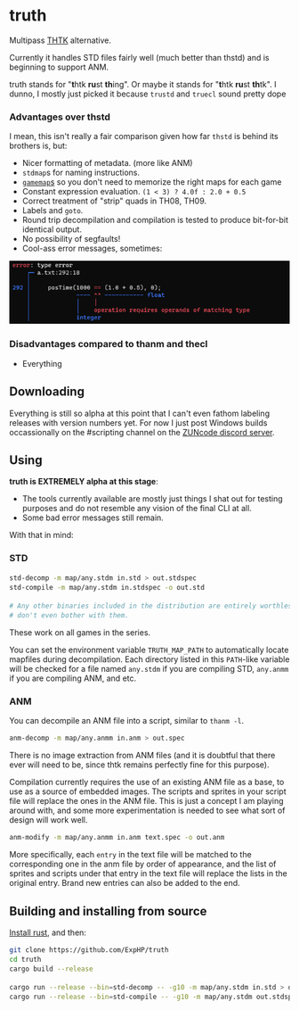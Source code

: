 # truth

Multipass [THTK](https://github.com/thpatch/thtk/) alternative.

Currently it handles STD files fairly well (much better than thstd) and is beginning to support ANM.

truth stands for "**t**htk **ru**st **th**ing".  Or maybe it stands for "**t**htk **ru**st **th**tk". I dunno, I mostly just picked it because `trustd` and `truecl` sound pretty dope

### Advantages over thstd

I mean, this isn't really a fair comparison given how far `thstd` is behind its brothers is, but:

* Nicer formatting of metadata. (more like ANM)
* `stdmap`s for naming instructions.
* [`gamemap`s](./map/any.stdm) so you don't need to memorize the right maps for each game
* Constant expression evaluation.  `(1 < 3) ? 4.0f : 2.0 + 0.5`
* Correct treatment of "strip" quads in TH08, TH09.
* Labels and `goto`.
* Round trip decompilation and compilation is tested to produce bit-for-bit identical output.
* No possibility of segfaults!
* Cool-ass error messages, sometimes:

![Sexy error message example](./doc/img/sexy-error.png)

### Disadvantages compared to thanm and thecl

* Everything

## Downloading

Everything is still so alpha at this point that I can't even fathom labeling releases with version numbers yet. For now I just post Windows builds occassionally on the #scripting channel on the [ZUNcode discord server](https://discord.gg/fvPJvHJ).

## Using

**truth is EXTREMELY alpha at this stage**:

* The tools currently available are mostly just things I shat out for testing purposes and do not resemble any vision of the final CLI at all.
* Some bad error messages still remain.

With that in mind:

### STD

```sh
std-decomp -m map/any.stdm in.std > out.stdspec
std-compile -m map/any.stdm in.stdspec -o out.std

# Any other binaries included in the distribution are entirely worthless testing tools,
# don't even bother with them.
```

These work on all games in the series.

You can set the environment variable `TRUTH_MAP_PATH` to automatically locate mapfiles during decompilation.  Each directory listed in this `PATH`-like variable will be checked for a file named `any.stdm` if you are compiling STD, `any.anmm` if you are compiling ANM, and etc.  

### ANM

You can decompile an ANM file into a script, similar to `thanm -l`.
```sh
anm-decomp -m map/any.anmm in.anm > out.spec
```

There is no image extraction from ANM files (and it is doubtful that there ever will need to be, since thtk remains perfectly fine for this purpose).

Compilation currently requires the use of an existing ANM file as a base, to use as a source of embedded images.  The scripts and sprites in your script file will replace the ones in the ANM file.  This is just a concept I am playing around with, and some more experimentation is needed to see what sort of design will work well.

```sh
anm-modify -m map/any.anmm in.anm text.spec -o out.anm
```

More specifically, each `entry` in the text file will be matched to the corresponding one in the anm file by order of appearance, and the list of sprites and scripts under that entry in the text file will replace the lists in the original entry.  Brand new entries can also be added to the end.

## Building and installing from source

[Install rust](https://rustup.rs/), and then:

```sh
git clone https://github.com/ExpHP/truth
cd truth
cargo build --release

cargo run --release --bin=std-decomp -- -g10 -m map/any.stdm in.std > out.stdspec
cargo run --release --bin=std-compile -- -g10 -m map/any.stdm out.stdspec > in.std
```

